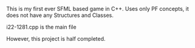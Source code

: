 This is my first ever SFML based game in C++. Uses only PF concepts, it does not have any Structures and Classes. 

i22-1281.cpp is the main file

However, this project is half completed. 
